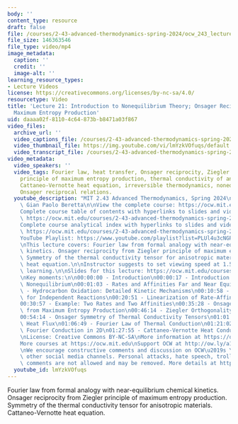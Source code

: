 ```yaml
---
body: ''
content_type: resource
draft: false
file: /courses/2-43-advanced-thermodynamics-spring-2024/ocw_243_lecture21_2024apr23_360p_16_9.mp4
file_size: 146363546
file_type: video/mp4
image_metadata:
  caption: ''
  credit: ''
  image-alt: ''
learning_resource_types:
- Lecture Videos
license: https://creativecommons.org/licenses/by-nc-sa/4.0/
resourcetype: Video
title: 'Lecture 21: Introduction to Nonequilibrium Theory; Onsager Reciprocity and
  Maximum Entropy Production'
uid: daaaa02f-8110-4c64-873b-b8471a03f867
video_files:
  archive_url: ''
  video_captions_file: /courses/2-43-advanced-thermodynamics-spring-2024/1hMAkYNBhBaLcLpX6vPnQgR65rSvPUs5c_transcript.webvtt
  video_thumbnail_file: https://img.youtube.com/vi/lmYzkVOfuqs/default.jpg
  video_transcript_file: /courses/2-43-advanced-thermodynamics-spring-2024/1hMAkYNBhBaLcLpX6vPnQgR65rSvPUs5c_transcript.pdf
video_metadata:
  video_speakers: ''
  video_tags: Fourier law, heat transfer, Onsager reciprocity, Ziegler orthogonality,
    principle of maximum entropy production, thermal conductivity of anisotropic materials,
    Cattaneo-Vernotte heat equation, irreversible thermodynamics, nonequilibrium thermodynamics,
    Onsager reciprocal relations.
  youtube_description: "MIT 2.43 Advanced Thermodynamics, Spring 2024\nInstructor:\
    \ Gian Paolo Beretta\n\nView the complete course: https://ocw.mit.edu/courses/2-43-advanced-thermodynamics-spring-2024/\n\
    Complete course table of contents with hyperlinks to slides and video timestamps:\
    \ https://ocw.mit.edu/courses/2-43-advanced-thermodynamics-spring-2024/resources/mit2_43_s24_toc_slides_pdf/\n\
    Complete course analytical index with hyperlinks to slides and video timestamps:\
    \ https://ocw.mit.edu/courses/2-43-advanced-thermodynamics-spring-2024/resources/mit2_43_s24_index_slides_pdf/\n\
    YouTube Playlist: https://www.youtube.com/playlist?list=PLUl4u3cNGP6309d0oJDiVo1CvxUQXJ2il\n\
    \nThis lecture covers: Fourier law from formal analogy with near-equilibrium chemical\
    \ kinetics. Onsager reciprocity from Ziegler principle of maximum entropy production.\
    \ Symmetry of the thermal conductivity tensor for anisotropic materials. Cattaneo-Vernotte\
    \ heat equation.\n\nInstructor suggests to set viewing speed at 1.5 for faster\
    \ learning.\n\nSlides for this lecture: https://ocw.mit.edu/courses/2-43-advanced-thermodynamics-spring-2024/resources/mit2_43_s24_lec21_pdf/\n\
    \nKey moments:\n\n00:00:00 - Introduction\n00:00:17 - Introduction to Part III:\
    \ Nonequilibrium\n00:01:03 - Rates and Affinities Far and Near Equilibrium\n00:09:56\
    \ - Hydrocarbon Oxidation: Detailed Kinetic Mechanisms\n00:10:58 - Rates and Affinities\
    \ for Independent Reactions\n00:20:51 - Linearization of Rate-Affinity Relations\n\
    00:30:57 - Example: Two Rates and Two Affinities\n00:35:28 - Onsager Relations\
    \ from Maximum Entropy Production\n00:46:14 - Ziegler Orthogonality Relation\n\
    00:54:14 - Onsager Symmetry of Thermal Conductivity Tensors\n01:01:26 - Steady-State\
    \ Heat Flux\n01:06:49 - Fourier Law of Thermal Conduction\n01:21:02 - Anisotropic\
    \ Fourier Conduction in 2D\n01:27:55 - Cattaneo-Vernotte Heat Conduction Equation\n\
    \nLicense: Creative Commons BY-NC-SA\nMore information at https://ocw.mit.edu/terms\n\
    More courses at https://ocw.mit.edu\nSupport OCW at http://ow.ly/a1If50zVRlQ\n\
    \nWe encourage constructive comments and discussion on OCW\u2019s YouTube and\
    \ other social media channels. Personal attacks, hate speech, trolling, and inappropriate\
    \ comments are not allowed and may be removed. More details at https://ocw.mit.edu/comments."
  youtube_id: lmYzkVOfuqs
---
```

Fourier law from formal analogy with near-equilibrium chemical kinetics. Onsager reciprocity from Ziegler principle of maximum entropy production. Symmetry of the thermal conductivity tensor for anisotropic materials. Cattaneo-Vernotte heat equation.